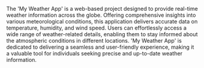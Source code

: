 The 'My Weather App' is a web-based project designed to provide real-time weather information across the globe. Offering comprehensive insights into various meteorological conditions, this application delivers accurate data on temperature, humidity, and wind speed. Users can effortlessly access a wide range of weather-related details, enabling them to stay informed about the atmospheric conditions in different locations. 'My Weather App' is dedicated to delivering a seamless and user-friendly experience, making it a valuable tool for individuals seeking precise and up-to-date weather information.
